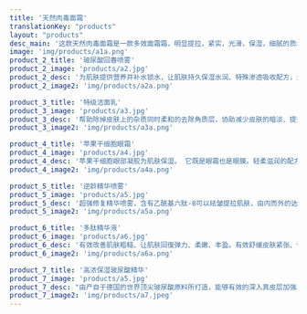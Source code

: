 ```yaml
---
title: '天然肉毒面霜'
translationKey: "products"
layout: "products"
desc_main: '这款天然肉毒面霜是一款多效面霜霜，明显提拉，紧实，光滑，保湿，细腻的质地，均匀的色调并增强光泽度和弹性感。 这款抗衰老面霜提供7个关键针对衰老迹象，包括细纹和皱纹，弹性丧失以及不均匀的色调和质地。'
image: 'img/products/a1a.png'
product_2_title: '玻尿酸回春喷雾'
product_2_image: 'products/a2.jpg'
product_2_desc: '为肌肤提供营养并补水锁水，让肌肤持久保湿水润、特殊渗透吸收配方，深层导入让皮肤能够好吸收、肌肤保持细腻滑嫩。并且告别脱妆尴尬。'
product_2_image2: 'img/products/a2a.png'

product_3_title: '特级洁面乳'
product_3_image: 'products/a3.jpg'
product_3_desc: '帮助除掉皮肤上的杂质同时柔和的去除角质层，协助减少皮肤的暗淡、提升皮肤的外观，让你的肌肤看起来更加的光滑。'
product_3_image2: 'img/products/a3a.png'

product_4_title: '苹果干细胞眼霜'
product_4_image: 'products/a4.jpg'
product_4_desc: '苹果干细胞眼部凝胶为肌肤保湿。 它既是眼霜也是眼膜。轻柔滋润的配方，轻盈的护理可以轻而易举地融化在皮肤上，以减轻疲劳迹象，细纹，并修复细腻的眼周，使眼周更有活力，紧致。 同时使眼睛舒缓并消除黑眼圈。'
product_4_image2: 'img/products/a4a.png'

product_5_title: '逆龄精华喷雾'
product_5_image: 'products/a5.jpg'
product_5_desc: '超强修复精华喷雾，含有乙酰基六肽-8可以祛皱提拉肌肤，由内而外的达到年轻肌肤。也因为干细胞苹果技术，可以直到底层修复沉睡的细胞的同时还可以供应水分给肌肤透明层，让肌肤喝饱水。独家专利技术还可以让肌肤变得更加有弹性紧致、有效抗皱纹 、保持肌肤自然光泽。轮廓肌肤塌下来一定要用它，它可以填满细胞，让脸蛋捧起来。'
product_5_image2: 'img/products/a5a.png'

product_6_title: '多肽精华液'
product_6_image: 'products/a6.jpg'
product_6_desc: '有效改善肌肤粗糙、让肌肤回復弹力、柔嫩、丰盈。有效舒缓皮肤紧张、修护并滋润破损细胞并且保湿。特殊配方不黏腻、不油腻、温和好吸收。'
product_6_image2: 'img/products/a6a.png'

product_7_title: '高浓保湿玻尿酸精华'
product_7_image: 'products/a5.jpg'
product_7_desc: "由产自于德国的世界顶尖玻尿酸原料所打造，能够有效的深入真皮层加强血液循环，改善新陈代谢，提升皮肤对营养的吸收并且增加皮肤弹性。同时，还能够促进表皮细胞的增殖与分化，达到预防以及修护皮肤损伤，延缓皮肤老化。还可以再皮肤表层形成一层透气膜，有效的锁住水分，补水效果是普通玻尿酸的十倍，只要简单的涂抹就能够拥有透亮的水嫩肌肤。"
product_7_image2: 'img/products/a7.jpeg'
---
```

